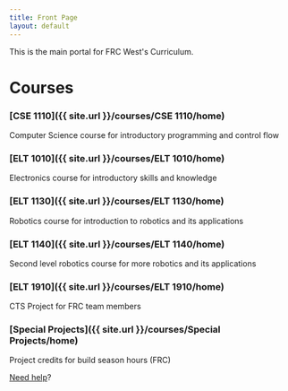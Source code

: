 ```yaml
---
title: Front Page
layout: default
---
```


This is the main portal for FRC West's Curriculum.

# Courses

### [CSE 1110]({{ site.url }}/courses/CSE 1110/home)
Computer Science course for introductory programming and control flow

### [ELT 1010]({{ site.url }}/courses/ELT 1010/home)
Electronics course for introductory skills and knowledge

### [ELT 1130]({{ site.url }}/courses/ELT 1130/home)
Robotics course for introduction to robotics and its applications

### [ELT 1140]({{ site.url }}/courses/ELT 1140/home)
Second level robotics course for more robotics and its applications

### [ELT 1910]({{ site.url }}/courses/ELT 1910/home)
CTS Project for FRC team members

### [Special Projects]({{ site.url }}/courses/Special Projects/home)
Project credits for build season hours (FRC)



[Need help](help)?
